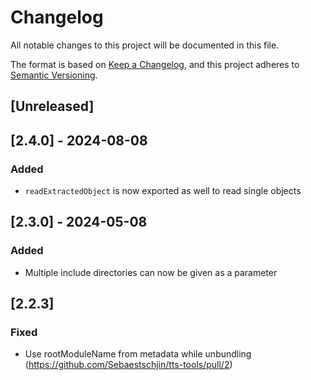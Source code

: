 # Changelog

All notable changes to this project will be documented in this file.

The format is based on [Keep a Changelog](https://keepachangelog.com/en/1.1.0/),
and this project adheres to [Semantic Versioning](https://semver.org/spec/v2.0.0.html).

## [Unreleased]

## [2.4.0] - 2024-08-08

### Added

- `readExtractedObject` is now exported as well to read single objects

## [2.3.0] - 2024-05-08

### Added

- Multiple include directories can now be given as a parameter

## [2.2.3]

### Fixed

- Use rootModuleName from metadata while unbundling (https://github.com/Sebaestschjin/tts-tools/pull/2)
